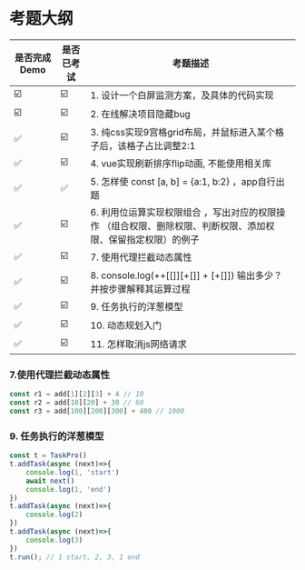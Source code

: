 # 考题大纲

[//]: # (-   ✅ ☑️)

| 是否完成Demo | 是否已考试 | 考题描述                                                      |
|----------|-------|-----------------------------------------------------------|
|     ☑️     | ☑️    | 1. 设计一个白屏监测方案，及具体的代码实现                                    |
|     ☑️     | ☑️    | 2. 在线解决项目隐藏bug                                            |
|     ✅     | ☑️    | 3. 纯css实现9宫格grid布局，并鼠标进入某个格子后，该格子占比调整2:1                  |
|     ✅     | ☑️    | 4. vue实现刷新排序flip动画, 不能使用相关库                                   |
|     ✅     | ✅     | 5. 怎样使 const [a, b] = {a:1, b:2}  ，app自行出题                |
|     ✅     | ☑️    | 6. 利用位运算实现权限组合 ，写出对应的权限操作 （组合权限、删除权限、判断权限、添加权限、保留指定权限）的例子 |
|     ✅     | ☑️    | 7. 使用代理拦截动态属性                                             |
|     ✅     | ☑️    | 8. console.log(++[[]][+[]] + [+[]]) 输出多少？并按步骤解释其运算过程      |
|     ✅     | ☑️    | 9. 任务执行的洋葱模型                                              |
|     ✅     | ☑️    | 10. 动态规划入门                                                |
|     ✅     | ☑️    | 11. 怎样取消js网络请求                                            |

### 7.使用代理拦截动态属性

```typescript
const r1 = add[1][2][3] + 4 // 10
const r2 = add[10][20] + 30 // 60
const r3 = add[100][200][300] + 400 // 1000
```

### 9. 任务执行的洋葱模型

```typescript
const t = TaskPro()
t.addTask(async (next)=>{
    console.log(1, 'start')
    await next()
    console.log(1, 'end')
})
t.addTask(async (next)=>{
    console.log(2)
})
t.addTask(async (next)=>{
    console.log(3)
})
t.run(); // 1 start, 2, 3, 1 end
```
